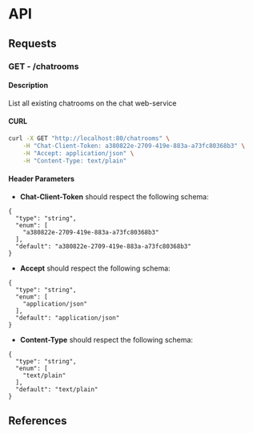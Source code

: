 # API

## Requests

### **GET** - /chatrooms

#### Description
List all existing chatrooms on the chat web-service

#### CURL

```sh
curl -X GET "http://localhost:80/chatrooms" \
    -H "Chat-Client-Token: a380822e-2709-419e-883a-a73fc80368b3" \
    -H "Accept: application/json" \
    -H "Content-Type: text/plain"
```

#### Header Parameters

- **Chat-Client-Token** should respect the following schema:

```
{
  "type": "string",
  "enum": [
    "a380822e-2709-419e-883a-a73fc80368b3"
  ],
  "default": "a380822e-2709-419e-883a-a73fc80368b3"
}
```
- **Accept** should respect the following schema:

```
{
  "type": "string",
  "enum": [
    "application/json"
  ],
  "default": "application/json"
}
```
- **Content-Type** should respect the following schema:

```
{
  "type": "string",
  "enum": [
    "text/plain"
  ],
  "default": "text/plain"
}
```

## References


